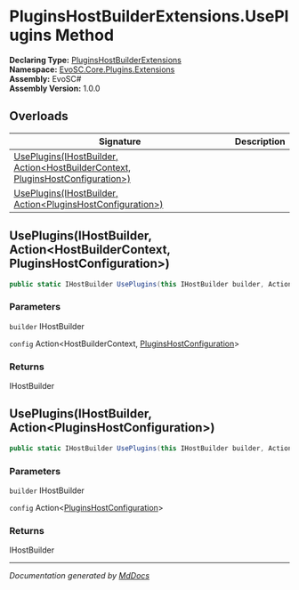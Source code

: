 ﻿<!--  
  <auto-generated>   
    The contents of this file were generated by a tool.  
    Changes to this file may be list if the file is regenerated  
  </auto-generated>   
-->

# PluginsHostBuilderExtensions.UsePlugins Method

**Declaring Type:** [PluginsHostBuilderExtensions](../index.md)  
**Namespace:** [EvoSC.Core.Plugins.Extensions](../../index.md)  
**Assembly:** EvoSC\#  
**Assembly Version:** 1.0.0

## Overloads

| Signature                                                                                                                                                     | Description |
| ------------------------------------------------------------------------------------------------------------------------------------------------------------- | ----------- |
| [UsePlugins(IHostBuilder, Action\<HostBuilderContext, PluginsHostConfiguration\>)](#usepluginsihostbuilder-actionhostbuildercontext-pluginshostconfiguration) |             |
| [UsePlugins(IHostBuilder, Action\<PluginsHostConfiguration\>)](#usepluginsihostbuilder-actionpluginshostconfiguration)                                        |             |

## UsePlugins(IHostBuilder, Action\<HostBuilderContext, PluginsHostConfiguration\>)

```csharp
public static IHostBuilder UsePlugins(this IHostBuilder builder, Action<HostBuilderContext, PluginsHostConfiguration> config = );
```

### Parameters

`builder`  IHostBuilder

`config`  Action\<HostBuilderContext, [PluginsHostConfiguration](../../../PluginsHostConfiguration/index.md)\>

### Returns

IHostBuilder

## UsePlugins(IHostBuilder, Action\<PluginsHostConfiguration\>)

```csharp
public static IHostBuilder UsePlugins(this IHostBuilder builder, Action<PluginsHostConfiguration> config = );
```

### Parameters

`builder`  IHostBuilder

`config`  Action\<[PluginsHostConfiguration](../../../PluginsHostConfiguration/index.md)\>

### Returns

IHostBuilder

___

*Documentation generated by [MdDocs](https://github.com/ap0llo/mddocs)*
